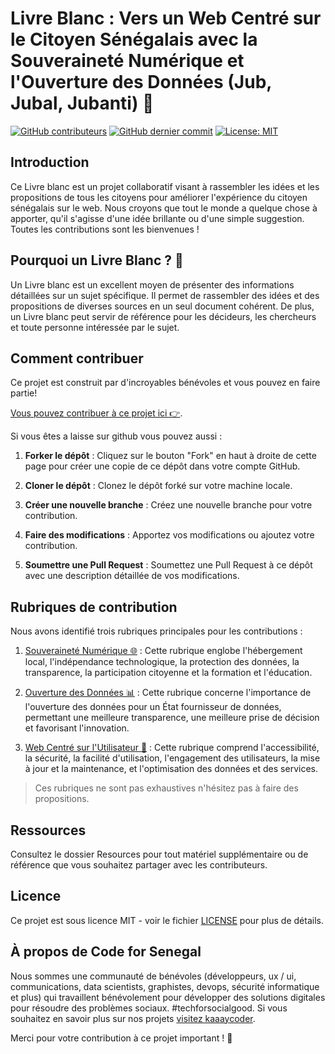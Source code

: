 # Livre Blanc : Vers un Web Centré sur le Citoyen Sénégalais avec la Souveraineté Numérique et l'Ouverture des Données (Jub, Jubal, Jubanti) 📖

[![GitHub contributeurs](https://img.shields.io/github/contributors/Code-for-Senegal/web-citoyen.svg?style=for-the-badge)](https://github.com/Code-for-Senegal/web-citoyen/graphs/contributors) [![GitHub dernier commit](https://img.shields.io/github/last-commit/Code-for-Senegal/web-citoyen.svg?style=for-the-badge)](https://github.com/Code-for-Senegal/web-citoyen/commits/master) [![License: MIT](https://img.shields.io/badge/license-MIT-brightgreen.svg?style=for-the-badge)](https://opensource.org/licenses/MIT)

## Introduction

Ce Livre blanc est un projet collaboratif visant à rassembler les idées et les propositions de tous les citoyens pour améliorer l'expérience du citoyen sénégalais sur le web. Nous croyons que tout le monde a quelque chose à apporter, qu'il s'agisse d'une idée brillante ou d'une simple suggestion. Toutes les contributions sont les bienvenues !

## Pourquoi un Livre Blanc ? 🤔

Un Livre blanc est un excellent moyen de présenter des informations détaillées sur un sujet spécifique. Il permet de rassembler des idées et des propositions de diverses sources en un seul document cohérent. De plus, un Livre blanc peut servir de référence pour les décideurs, les chercheurs et toute personne intéressée par le sujet.

## Comment contribuer

Ce projet est construit par d'incroyables bénévoles et vous pouvez en faire partie!

[Vous pouvez contribuer à ce projet ici 👉](https://github.com/Code-for-Senegal/manifeste/web-citoyen/new/choose).

Si vous êtes a laisse sur github vous pouvez aussi :

1. **Forker le dépôt** : Cliquez sur le bouton "Fork" en haut à droite de cette page pour créer une copie de ce dépôt dans votre compte GitHub.

2. **Cloner le dépôt** : Clonez le dépôt forké sur votre machine locale.

3. **Créer une nouvelle branche** : Créez une nouvelle branche pour votre contribution.

4. **Faire des modifications** : Apportez vos modifications ou ajoutez votre contribution.

5. **Soumettre une Pull Request** : Soumettez une Pull Request à ce dépôt avec une description détaillée de vos modifications.

## Rubriques de contribution

Nous avons identifié trois rubriques principales pour les contributions :

1. [Souveraineté Numérique 🌐](contributions/souverainete-numerique) : Cette rubrique englobe l'hébergement local, l'indépendance technologique, la protection des données, la transparence, la participation citoyenne et la formation et l'éducation.

2. [Ouverture des Données 📊](contributions/ouverture-des-donnes) : Cette rubrique concerne l'importance de l'ouverture des données pour un État fournisseur de données, permettant une meilleure transparence, une meilleure prise de décision et favorisant l'innovation.

3. [Web Centré sur l'Utilisateur 👥](contributions/web-centre-Citoyen) : Cette rubrique comprend l'accessibilité, la sécurité, la facilité d'utilisation, l'engagement des utilisateurs, la mise à jour et la maintenance, et l'optimisation des données et des services.

> Ces rubriques ne sont pas exhaustives n'hésitez pas à faire des propositions.

## Ressources

Consultez le dossier Resources pour tout matériel supplémentaire ou de référence que vous souhaitez partager avec les contributeurs.

## Licence

Ce projet est sous licence MIT - voir le fichier [LICENSE](LICENSE) pour plus de détails.

## À propos de Code for Senegal

Nous sommes une communauté de bénévoles (développeurs, ux / ui, communications, data scientists, graphistes, devops, sécurité informatique et plus) qui travaillent bénévolement pour développer des solutions digitales pour résoudre des problèmes sociaux. #techforsocialgood. Si vous souhaitez en savoir plus sur nos projets [visitez kaaaycoder](https://github.com/Code-for-Senegal/kaaycoder).

Merci pour votre contribution à ce projet important ! 🙏

